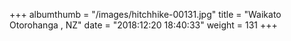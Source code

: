 +++
albumthumb = "/images/hitchhike-00131.jpg"
title = "Waikato Otorohanga , NZ"
date = "2018:12:20 18:40:33"
weight = 131
+++
